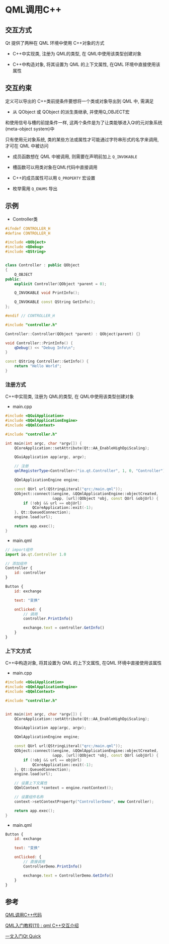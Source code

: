 <!--
 * @Description: 
 * @Version: 1.0
 * @Author: daLao
 * @Email: dalao@xxx.com
 * @Date: 2023-04-17 09:00:16
 * @LastEditors: Please set LastEditors
 * @LastEditTime: 2023-12-03 00:42:15
-->

# QML调用C++

## 交互方式

​Qt 提供了两种在 QML 环境中使用 C++对象的方式

- C++中实现类, 注册为 QML的类型, 在 QML中使用该类型创建对象

- C++中构造对象, 将其设置为 QML 的上下文属性, 在QML 环境中直接使用该属性

## 交互约束

定义可以导出的 C++类前提条件要想将一个类或对象导出到 QML 中, 需满足

- 从 QObject 或 QObject 的派生类继承, 并使用Q_OBJECT宏

和使用信号与槽的前提条件一样, 这两个条件是为了让类能够进入Qt的元对象系统(meta-object system)中

只有使用元对象系统, 类的某些方法或属性才可能通过字符串形式的名字来调用, 才可在 QML 中被访问

- 成员函数想在 QML 中被调用, 则需要在声明前加上 `Q_INVOKABLE`

- 槽函数可以用类对象在QML代码中直接调用

- C++的成员属性可以用 `Q_PROPERTY` 宏设置

- 枚举需用 `Q_ENUMS` 导出

## 示例

- Controller类

```c++
#ifndef CONTROLLER_H
#define CONTROLLER_H

#include <QObject>
#include <QDebug>
#include <QString>


class Controller : public QObject
{
    Q_OBJECT
public:
    explicit Controller(QObject *parent = 0);

    Q_INVOKABLE void PrintInfo();

    Q_INVOKABLE const QString GetInfo();
};

#endif // CONTROLLER_H
```

```c++
#include "controller.h"

Controller::Controller(QObject *parent) : QObject(parent) {}

void Controller::PrintInfo() {
    qDebug() << "Debug Info\n";
}

const QString Controller::GetInfo() {
    return "Hello World";
}
```

### 注册方式

C++中实现类, 注册为 QML的类型, 在 QML中使用该类型创建对象

- main.cpp

```c++
#include <QGuiApplication>
#include <QQmlApplicationEngine>
#include <QQmlContext>

#include "controller.h"

int main(int argc, char *argv[]) {
    QCoreApplication::setAttribute(Qt::AA_EnableHighDpiScaling);

    QGuiApplication app(argc, argv);

    // 注册
    qmlRegisterType<Controller>("io.qt.Controller", 1, 0, "Controller");

    QQmlApplicationEngine engine;

    const QUrl url(QStringLiteral("qrc:/main.qml"));
    QObject::connect(&engine, &QQmlApplicationEngine::objectCreated,
                     &app, [url](QObject *obj, const QUrl &objUrl) {
        if (!obj && url == objUrl)
            QCoreApplication::exit(-1);
    }, Qt::QueuedConnection);
    engine.load(url);

    return app.exec();
}
```

- main.qml

```js
// import组件
import io.qt.Controller 1.0

// 添加组件
Controller {
    id: controller
}

Button {
    id: exchange

    text: "变换"

    onClicked: {
        // 调用
        controller.PrintInfo()

        exchange.text = controller.GetInfo()
    }
}
```

### 上下文方式

C++中构造对象, 将其设置为 QML 的上下文属性, 在QML 环境中直接使用该属性

- main.cpp

```c++
#include <QGuiApplication>
#include <QQmlApplicationEngine>
#include <QQmlContext>

#include "controller.h"


int main(int argc, char *argv[]) {
    QCoreApplication::setAttribute(Qt::AA_EnableHighDpiScaling);

    QGuiApplication app(argc, argv);

    QQmlApplicationEngine engine;

    const QUrl url(QStringLiteral("qrc:/main.qml"));
    QObject::connect(&engine, &QQmlApplicationEngine::objectCreated,
                     &app, [url](QObject *obj, const QUrl &objUrl) {
        if (!obj && url == objUrl)
            QCoreApplication::exit(-1);
    }, Qt::QueuedConnection);
    engine.load(url);

    // 设置上下文属性
    QQmlContext *context = engine.rootContext();

    // 设置组件名称
    context->setContextProperty("ControllerDemo", new Controller);

    return app.exec();
}
```

- main.qml

```js
Button {
    id: exchange

    text: "变换"

    onClicked: {
        // 直接调用
        ControllerDemo.PrintInfo()

        exchange.text = ControllerDemo.GetInfo()
    }
}
```

## 参考

[QML调用C++代码](https://www.jianshu.com/p/c3f66b463ef3)

[QML入门教程(11) : qml C++交互介绍](https://mingshiqiang.blog.csdn.net/article/details/115032268)

[一文入门Qt Quick](https://mp.weixin.qq.com/s/dvamU6q5lZQb5hztfD2zNg)